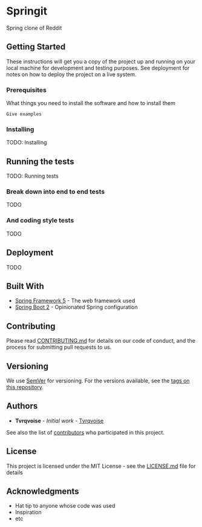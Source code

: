 # Springit

Spring clone of Reddit

## Getting Started

These instructions will get you a copy of the project up and running on your local machine for development and testing purposes. See deployment for notes on how to deploy the project on a live system.

### Prerequisites

What things you need to install the software and how to install them

```
Give examples
```

### Installing

TODO: Installing

## Running the tests

TODO: Running tests

### Break down into end to end tests

TODO

### And coding style tests

TODO

## Deployment

TODO

## Built With

* [Spring Framework 5](https://spring.io/projects/spring-framework) - The web framework used
* [Spring Boot 2](https://spring.io/projects/spring-boot) - Opinionated Spring configuration

## Contributing

Please read [CONTRIBUTING.md](https://gist.github.com/PurpleBooth/b24679402957c63ec426) for details on our code of conduct, and the process for submitting pull requests to us.

## Versioning

We use [SemVer](http://semver.org/) for versioning. For the versions available, see the [tags on this repository](https://github.com/your/project/tags). 

## Authors

* **Tvrqvoise** - *Initial work* - [Tvrqvoise](https://github.com/tvrqvoise)

See also the list of [contributors](https://github.com/your/project/contributors) who participated in this project.

## License

This project is licensed under the MIT License - see the [LICENSE.md](LICENSE.md) file for details

## Acknowledgments

* Hat tip to anyone whose code was used
* Inspiration
* etc
